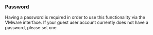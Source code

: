 ### Password

Having a password is required in order to use this functionality via the VMware interface.
If your guest user account currently does not have a password, please set one.
